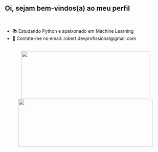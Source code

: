 ## Oi, sejam bem-vindos(a) ao meu perfil
<br>
<div>
  <ul>
      <li>📚 Estudando Python e apaixonado em Machine Learning</li>
      <li>📩 Contate-me no email: robert.devprofissional@gmail.com</li>
  </ul>
</div>
<br>

<div align="center">
  <img height="150em" width="400" src="https://github-readme-stats.vercel.app/api?username=Robertwtoledo&show_icons=true&theme=dark&include_all_commits=true&count_private=true"/>
  <img height="150em" width="420" src="https://github-readme-stats.vercel.app/api/top-langs/?username=Robertwtoledo&layout=compact&langs_count=7&theme=dark"/>
</div>
